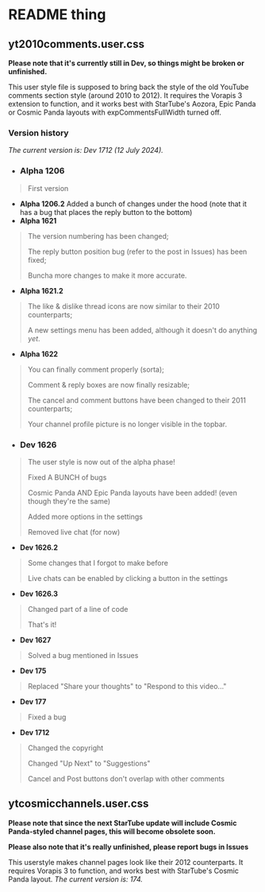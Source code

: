 # README thing

## yt2010comments.user.css

**Please note that it's currently still in Dev, so things might be broken or unfinished.**

This user style file is supposed to bring back the style of the old YouTube comments section style (around 2010 to 2012).
It requires the Vorapis 3 extension to function, and it works best with StarTube's Aozora, Epic Panda or Cosmic Panda layouts with expCommentsFullWidth turned off.

### Version history

_The current version is: Dev 1712 (12 July 2024)._

- ### Alpha 1206
> First version

- **Alpha 1206.2** Added a bunch of changes under the hood (note that it has a bug that places the reply button to the bottom)
- **Alpha 1621**
> The version numbering has been changed;
>
> The reply button position bug (refer to the post in Issues) has been fixed;
> 
> Buncha more changes to make it more accurate.
- **Alpha 1621.2**
> The like & dislike thread icons are now similar to their 2010 counterparts;
> 
> A new settings menu has been added, although it doesn't do anything _yet_.
- **Alpha 1622**
> You can finally comment properly (sorta);
>
> Comment & reply boxes are now finally resizable;
>
> The cancel and comment buttons have been changed to their 2011 counterparts;
>
> Your channel profile picture is no longer visible in the topbar.



- ### Dev 1626
> The user style is now out of the alpha phase!
> 
> Fixed A BUNCH of bugs
> 
> Cosmic Panda AND Epic Panda layouts have been added! (even though they're the same)
> 
> Added more options in the settings
> 
> Removed live chat (for now)

- **Dev 1626.2**
> Some changes that I forgot to make before
>
> Live chats can be enabled by clicking a button in the settings

- **Dev 1626.3**
> Changed part of a line of code
>
> That's it!

- **Dev 1627**
> Solved a bug mentioned in Issues

- **Dev 175**
> Replaced "Share your thoughts" to "Respond to this video..."

- **Dev 177**
> Fixed a bug

- **Dev 1712**
> Changed the copyright
> 
> Changed "Up Next" to "Suggestions"
> 
> Cancel and Post buttons don't overlap with other comments

## ytcosmicchannels.user.css

**Please note that since the next StarTube update will include Cosmic Panda-styled channel pages, this will become obsolete soon.**

**Please also note that it's really unfinished, please report bugs in Issues**

This userstyle makes channel pages look like their 2012 counterparts.
It requires Vorapis 3 to function, and works best with StarTube's Cosmic Panda layout.
_The current version is: 174._
